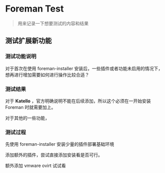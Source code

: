 # Foreman Test

> 用来记录一下想要测试的内容和结果





## 测试扩展新功能

### 测试功能说明

对于首次在使用 foreman-installer 安装后，一些插件或者功能未启用的情况下，想再进行增加需要如何进行操作比较合适？



### 测试结果

对于 **Katello** ，官方明确说明不能在后续添加，所以这个必须在一开始安装 Foreman 时就需要加上。

对于其他的一些功能，



### 测试过程

先使用 foreman-installer 安装少量的插件部署基础环境





添加额外的插件，尝试直接添加安装看是否可行。

额外添加 vmware ovirt 试试看
